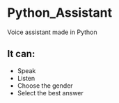# Python_Assistant
Voice assistant made in Python

## It can:
* Speak
* Listen
* Choose the gender
* Select the best answer
